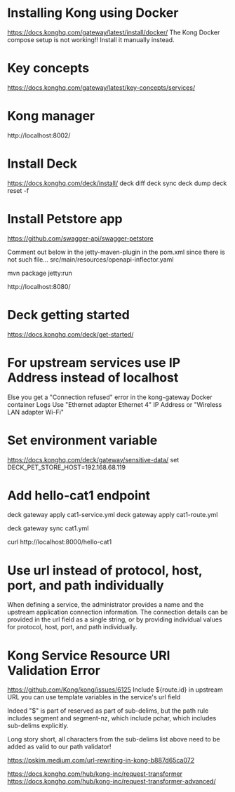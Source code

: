 # Installing Kong using Docker
https://docs.konghq.com/gateway/latest/install/docker/
The Kong Docker compose setup is not working!! Install it manually instead.



# Key concepts
https://docs.konghq.com/gateway/latest/key-concepts/services/



# Kong manager
http://localhost:8002/



# Install Deck
https://docs.konghq.com/deck/install/
deck diff
deck sync
deck dump
deck reset -f


# Install Petstore app
https://github.com/swagger-api/swagger-petstore

Comment out below in the jetty-maven-plugin in the pom.xml since there is not such file...
<scanTarget>src/main/resources/openapi-inflector.yaml</scanTarget>

mvn package jetty:run

http://localhost:8080/



# Deck getting started
https://docs.konghq.com/deck/get-started/


# For upstream services use IP Address instead of localhost
Else you get a "Connection refused" error in the kong-gateway Docker container Logs
Use "Ethernet adapter Ethernet 4" IP Address or "Wireless LAN adapter Wi-Fi"

# Set environment variable
https://docs.konghq.com/deck/gateway/sensitive-data/
set DECK_PET_STORE_HOST=192.168.68.119




# Add hello-cat1 endpoint
deck gateway apply cat1-service.yml
deck gateway apply cat1-route.yml

deck gateway sync cat1.yml

curl http://localhost:8000/hello-cat1



# Use url instead of protocol, host, port, and path individually
When defining a service, the administrator provides a name and the upstream application connection information. 
The connection details can be provided in the url field as a single string, or by providing individual values for protocol, host, port, and path individually.




# Kong Service Resource URI Validation Error
https://github.com/Kong/kong/issues/6125
Include ${route.id} in upstream URL you can use template variables in the service's url field

Indeed "$" is part of reserved as part of sub-delims, but the path rule includes segment and segment-nz, which include pchar, which includes sub-delims explicitly.

Long story short, all characters from the sub-delims list above need to be added as valid to our path validator!



https://pskim.medium.com/url-rewriting-in-kong-b887d65ca072

https://docs.konghq.com/hub/kong-inc/request-transformer
https://docs.konghq.com/hub/kong-inc/request-transformer-advanced/



